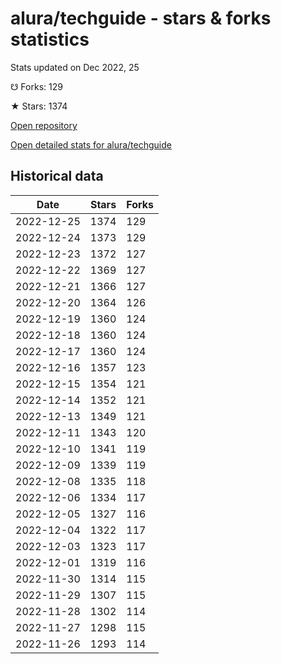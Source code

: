 # alura/techguide - stars & forks statistics

Stats updated on Dec 2022, 25

☋ Forks: 129

★ Stars: 1374

[Open repository](https://github.com/alura/techguide)

[Open detailed stats for alura/techguide](https://reviewgithub.com/rep/alura/techguide)

## Historical data
| Date | Stars | Forks |
|------|-------|-------|
| 2022-12-25 | 1374 | 129 | 
| 2022-12-24 | 1373 | 129 | 
| 2022-12-23 | 1372 | 127 | 
| 2022-12-22 | 1369 | 127 | 
| 2022-12-21 | 1366 | 127 | 
| 2022-12-20 | 1364 | 126 | 
| 2022-12-19 | 1360 | 124 | 
| 2022-12-18 | 1360 | 124 | 
| 2022-12-17 | 1360 | 124 | 
| 2022-12-16 | 1357 | 123 | 
| 2022-12-15 | 1354 | 121 | 
| 2022-12-14 | 1352 | 121 | 
| 2022-12-13 | 1349 | 121 | 
| 2022-12-11 | 1343 | 120 | 
| 2022-12-10 | 1341 | 119 | 
| 2022-12-09 | 1339 | 119 | 
| 2022-12-08 | 1335 | 118 | 
| 2022-12-06 | 1334 | 117 | 
| 2022-12-05 | 1327 | 116 | 
| 2022-12-04 | 1322 | 117 | 
| 2022-12-03 | 1323 | 117 | 
| 2022-12-01 | 1319 | 116 | 
| 2022-11-30 | 1314 | 115 | 
| 2022-11-29 | 1307 | 115 | 
| 2022-11-28 | 1302 | 114 | 
| 2022-11-27 | 1298 | 115 | 
| 2022-11-26 | 1293 | 114 | 

